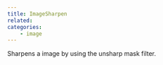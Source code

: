 ```yaml
---
title: ImageSharpen
related:
categories:
    - image
---
```


Sharpens a image by using the unsharp mask filter.